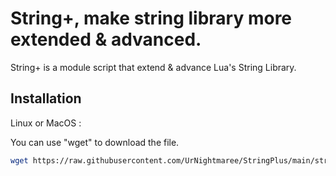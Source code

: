 # String+, make string library more extended & advanced.

String+ is a module script that extend & advance Lua's String Library.

## Installation

Linux or MacOS :

You can use "wget" to download the file.
```bash
wget https://raw.githubusercontent.com/UrNightmaree/StringPlus/main/stringplus.lua
```